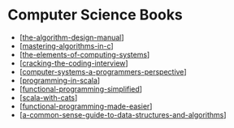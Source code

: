 Computer Science Books
===

- [[the-algorithm-design-manual]]
- [[mastering-algorithms-in-c]]
- [[the-elements-of-computing-systems]]
- [[cracking-the-coding-interview]]
- [[computer-systems-a-programmers-perspective]]
- [[programming-in-scala]]
- [[functional-programming-simplified]]
- [[scala-with-cats]]
- [[functional-programming-made-easier]]
- [[a-common-sense-guide-to-data-structures-and-algorithms]]

[//begin]: # "Autogenerated link references for markdown compatibility"
[the-algorithm-design-manual]: the-algorithm-design-manual/the-algorithm-design-manual.md "The Algorithm Design Manual"
[mastering-algorithms-in-c]: mastering-algorithms-in-c/mastering-algorithms-in-c.md "Mastering Algorithms in C"
[the-elements-of-computing-systems]: the-elements-of-computing-systems/the-elements-of-computing-systems.md "The Elements of Computing Systems"
[cracking-the-coding-interview]: cracking-the-coding-interview/cracking-the-coding-interview.md "Cracking the Coding Interview"
[computer-systems-a-programmers-perspective]: computer-systems-a-programmers-perspective/computer-systems-a-programmers-perspective.md "Computer Systems A Programmers Perspective"
[programming-in-scala]: programming-in-scala/programming-in-scala.md "Programming in Scala"
[functional-programming-simplified]: functional-programming-simplified/functional-programming-simplified.md "Functional Programming Simplified"
[scala-with-cats]: scala-with-cats/scala-with-cats.md "Scala with Cats"
[functional-programming-made-easier]: functional-programming-made-easier/functional-programming-made-easier.md "Functional Programming Made Easier"
[a-common-sense-guide-to-data-structures-and-algorithms]: a-common-sense-guide-to-data-structures-and-algorithms/a-common-sense-guide-to-data-structures-and-algorithms.md "A Common-Sense Guide to Data Structures and Algorithms"
[//end]: # "Autogenerated link references"

